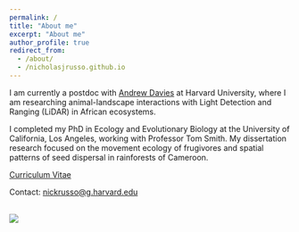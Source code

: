 ```yaml
---
permalink: /
title: "About me"
excerpt: "About me"
author_profile: true
redirect_from: 
  - /about/
  - /nicholasjrusso.github.io
---
```


I am currently a postdoc with <a href="https://davieslab.oeb.harvard.edu/" target="_blank">Andrew Davies</a> at Harvard University, where I am researching animal-landscape interactions with Light Detection and Ranging (LiDAR) in African ecosystems.

I completed my PhD in Ecology and Evolutionary Biology at the University of California, Los Angeles, working with Professor Tom Smith. My dissertation research focused on the movement ecology of frugivores and spatial patterns of seed dispersal in rainforests of Cameroon.

<a href="https://nicholasjrusso.github.io/files/Russo_CV_09172024.pdf" target="_blank">Curriculum Vitae</a>

Contact: nickrusso@g.harvard.edu

<br/><img src='/images/Bouamir_Forest.png'>
